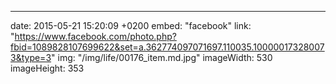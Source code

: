 ---
date: 2015-05-21 15:20:09 +0200
embed: "facebook"
link: "https://www.facebook.com/photo.php?fbid=1089828107699622&set=a.362774097071697.110035.100000173280073&type=3"
img: "/img/life/00176_item.md.jpg"
imageWidth: 530
imageHeight: 353
